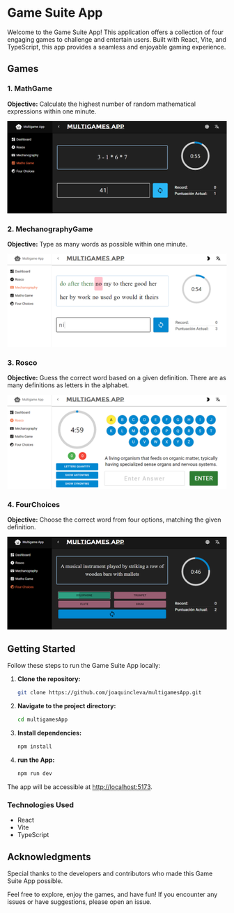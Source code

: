 # Game Suite App

Welcome to the Game Suite App! This application offers a collection of four engaging games to challenge and entertain users. Built with React, Vite, and TypeScript, this app provides a seamless and enjoyable gaming experience.

## Games

### 1. MathGame

**Objective:** Calculate the highest number of random mathematical expressions within one minute.

![MathGame](./src/assets/MathGameImage.png)

### 2. MechanographyGame

**Objective:** Type as many words as possible within one minute.

![MechanographyGame](./src/assets/MechanographyImage.png)

### 3. Rosco

**Objective:** Guess the correct word based on a given definition. There are as many definitions as letters in the alphabet.

![Rosco](./src/assets/RoscoImage.png)

### 4. FourChoices

**Objective:** Choose the correct word from four options, matching the given definition.

![FourChoices](./src/assets/FourChoicesImage.png)

## Getting Started

Follow these steps to run the Game Suite App locally:

1. **Clone the repository:**

   ```bash
   git clone https://github.com/joaquincleva/multigamesApp.git

2. **Navigate to the project directory:**

   ```bash
   cd multigamesApp

3. **Install dependencies:**

   ```bash
   npm install

4. **run the App:**

   ```bash
   npm run dev

The app will be accessible at [http://localhost:5173](http://localhost:5173).

### Technologies Used

- React
- Vite
- TypeScript

## Acknowledgments

Special thanks to the developers and contributors who made this Game Suite App possible.

Feel free to explore, enjoy the games, and have fun! If you encounter any issues or have suggestions, please open an issue.
